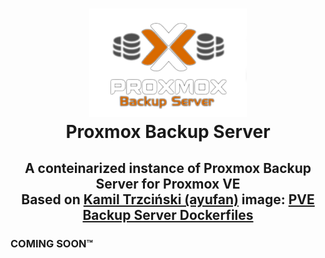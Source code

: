 <h1>
  <p align="center" width="100%">
    <img width="50%" src="../.recursos/img/logos/pbs.png">
    </br>
    Proxmox Backup Server
  </p> 
</h1>

<h2> 
  <p align="center" width="100%">
    A conteinarized instance of Proxmox Backup Server for Proxmox VE
    </br>
    Based on <a href="https://github.com/ayufan">Kamil Trzciński (ayufan)</a> image: <a href="https://github.com/ayufan/pve-backup-server-dockerfiles">PVE Backup Server Dockerfiles</a>
  </p>
</h2>

### COMING SOON™
